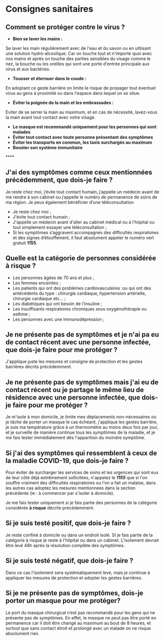 # Consignes sanitaires

## Comment se protéger contre le virus ?

* **Bien se laver les mains :** 

Se laver les main régulièrement avec de l'eau et du savon ou en utilisant une solution hydro-alcoolique. Car on touche tout et n'importe quoi avec nos mains et après on touche des parties sensibles du visage comme le nez, la bouche ou les oreilles qui sont une porte d'entrée principale aux virus et aux bactéries.

* **Tousser et éternuer dans le coude :**

En adoptant ce geste barrière on limite le risque de propager tout éventuel virus au gens à proximité ou dans l'espace dans lequel on se situe.

* **Éviter la poignée de la main et les embrassades :**

Eviter de se serrer la main au maximum, et en cas de nécessité, lavez-vous la main avant tout contact avec votre visage.

* **Le masque est recommandé uniquement pour les personnes qui sont malades**
*  **Éviter tout contact avec toute personne présentant des symptômes**
* **Éviter les transports en commun, les taxis surchargés au maximum**
* **Booster son système immunitaire**

\*\*\*\*

## J'ai des symptômes comme ceux mentionnées précédemment, que dois-je faire ?

Je reste chez moi, j’évite tout contact humain,.j’appelle un médecin avant de me rendre à son cabinet ou j’appelle le numéro de permanence de soins de ma région. Je peux également bénéficier d’une téléconsultation

* Je reste chez moi ;
* J'évite tout contact humain ;
* J'appelle un médecin avant d'aller au cabinet médical ou à l'hôpital ou tout simplement essayer une téléconsultation ; 
* Si les symptômes s’aggravent accompagnés des difficultés respiratoires et des signes d’étouffement, il faut absolument appeler le numéro vert gratuit **1155**.

## Quelle est la catégorie de personnes considérée à risque ?  

* Les personnes âgées de 70 ans et plus ;
* Les femmes enceintes ; 
* Les patients qui ont des problèmes cardiovasculaires :ou qui ont des antécédents du type : chirurgie cardiaque, hypertension artérielle, chirurgie cardiaque etc... ;
* Les diabétiques qui ont besoin de l'insuline ;
* Les insuffisants respiratoires chroniques sous oxygénothérapie ou asthme  ;
* Les personnes avec une immunodépression ; 

## Je ne présente pas de symptômes et je n'ai pa eu de contact récent avec une personne infectée, que dois-je faire pour me protéger ?

J'applique juste les mesures et consigne de protection et les gestes barrières décrits précédemment.



## Je ne présente pas de symptômes mais j'ai eu de contact récent ou je partage le même lieu de résidence avec une personne infectée, que dois-je faire pour me protéger ?

Je m'isole à mon domicile, je limite mes déplacements non-nécessaires ou je tâche de porter un masque le cas échéant, j'applique les gestes barrière, je suis ma température grâce à un thermomètre au moins deux fois par jour, et je surveille de manière continue tous les symptômes de la maladie, et je me fais tester immédiatement dès l'apparition du moindre symptôme.



## Si j'ai des symptômes qui ressemblent à ceux de la maladie COVID-19, que dois-je faire ?

Pour  éviter de surcharger les services de soins et les urgences qui sont eux de leur côté déjà extrêmement sollicitées, n'appelez le _**1155**_ que si l'on souffre vraiment des difficultés respiratoires ou l'on a fait un malaise, dans les autres cas adoptez les mesures mentionnées dans la section précédente \(ie : à commencer par s'isoler à domicile\). 

Je me fais tester uniquement si je fais partie des personnes de la catégorie considérée **à risque** décrite précédemment.



## Si je suis testé positif, que dois-je faire ?

Je reste confiné à domicile ou dans un endroit isolé. SI je fais partie de la catégorie à risque je reste à l'hôpital ou dans un cabinet. L'isolement devrait être levé 48h après la résolution complète des symptômes.

## Si je suis testé négatif, que dois-je faire ?

Dans ce cas l'isolement sera systématiquement levé, mais je continue à appliquer les mesures de protection et adopter les gestes barrières.



## Si je ne présente pas de symptômes, dois-je porter un masque pour me protéger?

Le port du masque chirurgical n’est pas recommandé pour les gens qui ne présente pas de symptômes. En effet, le masque ne peut pas être porté en permanence car il doit être changé au maximum au bout de 8 heures, et surtout que sans contact étroit et prolongé avec un malade on ne risque absolument rien. 

